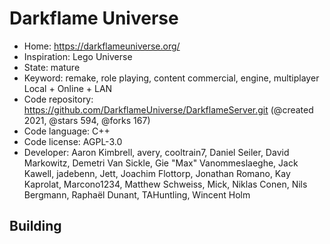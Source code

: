# Darkflame Universe

- Home: https://darkflameuniverse.org/
- Inspiration: Lego Universe
- State: mature
- Keyword: remake, role playing, content commercial, engine, multiplayer Local + Online + LAN
- Code repository: https://github.com/DarkflameUniverse/DarkflameServer.git (@created 2021, @stars 594, @forks 167)
- Code language: C++
- Code license: AGPL-3.0
- Developer: Aaron Kimbrell, avery, cooltrain7, Daniel Seiler, David Markowitz, Demetri Van Sickle, Gie "Max" Vanommeslaeghe, Jack Kawell, jadebenn, Jett, Joachim Flottorp, Jonathan Romano, Kay Kaprolat, Marcono1234, Matthew Schweiss, Mick, Niklas Conen, Nils Bergmann, Raphaël Dunant, TAHuntling, Wincent Holm

## Building
